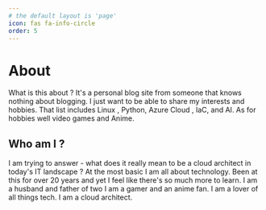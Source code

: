 ```yaml
---
# the default layout is 'page'
icon: fas fa-info-circle
order: 5
---
```

# **About**

What is this about ?   It's a personal blog site from someone that knows nothing about blogging.   I just want to be able to share my interests and hobbies.  That list includes Linux , Python, Azure Cloud , IaC, and AI.   As for hobbies well video games and Anime.

## Who am I ?

I am trying to answer - what does it really mean to be a cloud architect in today's IT landscape ? At the most basic I am all about technology.   Been at this for over 20 years and yet I feel like there's so much more to learn.  I am a husband and father of two   I am a gamer and an anime fan.   I am a lover of all things tech.   I am a cloud architect.
